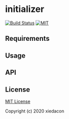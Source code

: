 # initializer

[![Build Status](https://travis-ci.org/xiedacon/initializer.svg?branch=master)](https://travis-ci.org/xiedacon/initializer)
[![MIT](https://img.shields.io/badge/license-MIT-blue.svg)](https://github.com/xiedacon/initializer/blob/master/LICENSE)

## Requirements

## Usage

## API

## License

[MIT License](https://github.com/xiedacon/initializer/blob/master/LICENSE)

Copyright (c) 2020 xiedacon
